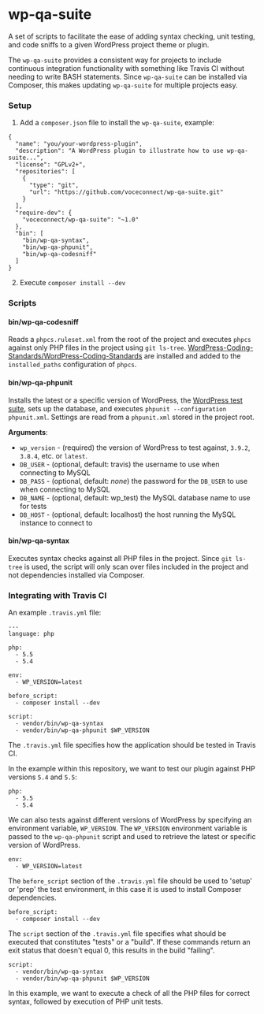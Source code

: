 wp-qa-suite
===========

A set of scripts to facilitate the ease of adding syntax checking, unit testing, and code sniffs to a given WordPress project theme or plugin. 

The `wp-qa-suite` provides a consistent way for projects to include continuous integration functionality with something like Travis CI without needing to write BASH statements. Since `wp-qa-suite` can be installed via Composer, this makes updating `wp-qa-suite` for multiple projects easy. 

### Setup

1) Add a `composer.json` file to install the `wp-qa-suite`, example:

```
{
  "name": "you/your-wordpress-plugin",
  "description": "A WordPress plugin to illustrate how to use wp-qa-suite...",
  "license": "GPLv2+",
  "repositories": [
    {
      "type": "git",
      "url": "https://github.com/voceconnect/wp-qa-suite.git"
    }
  ],
  "require-dev": {
    "voceconnect/wp-qa-suite": "~1.0"
  },
  "bin": [
    "bin/wp-qa-syntax",
    "bin/wp-qa-phpunit",
    "bin/wp-qa-codesniff"
  ]
}
```

2) Execute `composer install --dev`

### Scripts

#### bin/wp-qa-codesniff

Reads a `phpcs.ruleset.xml` from the root of the project and executes `phpcs` against only PHP files in the project using `git ls-tree`. [WordPress-Coding-Standards/WordPress-Coding-Standards](https://github.com/WordPress-Coding-Standards/WordPress-Coding-Standards) are installed and added to the `installed_paths` configuration of `phpcs`. 

#### bin/wp-qa-phpunit

Installs the latest or a specific version of WordPress, the [WordPress test suite](http://develop.svn.wordpress.org/trunk/tests/phpunit/includes/), sets up the database, and executes `phpunit --configuration phpunit.xml`. Settings are read from a `phpunit.xml` stored in the project root. 

**Arguments**:

* `wp_version` - (required) the version of WordPress to test against, `3.9.2`, `3.8.4`, etc. or `latest`. 
* `DB_USER` - (optional, default: travis) the username to use when connecting to MySQL
* `DB_PASS` - (optional, default: _none_) the password for the `DB_USER` to use when connecting to MySQL
* `DB_NAME` - (optional, default: wp_test) the MySQL database name to use for tests
* `DB_HOST` - (optional, default: localhost) the host running the MySQL instance to connect to

#### bin/wp-qa-syntax

Executes syntax checks against all PHP files in the project. Since `git ls-tree` is used, the script will only scan over files included in the project and not dependencies installed via Composer.

### Integrating with Travis CI

An example `.travis.yml` file:

```
---
language: php

php:
  - 5.5
  - 5.4

env:
  - WP_VERSION=latest

before_script:
  - composer install --dev

script:
  - vendor/bin/wp-qa-syntax
  - vendor/bin/wp-qa-phpunit $WP_VERSION
```

The `.travis.yml` file specifies how the application should be tested in Travis CI. 

In the example within this repository, we want to test our plugin against PHP versions `5.4` and `5.5`:

```
php:
  - 5.5
  - 5.4
```

We can also tests against different versions of WordPress by specifying an environment variable, `WP_VERSION`. The `WP_VERSION` environment variable is passed to the `wp-qa-phpunit` script and used to retrieve the latest or specific version of WordPress. 

```
env:
  - WP_VERSION=latest
```

The `before_script` section of the `.travis.yml` file should be used to 'setup' or 'prep' the test environment, in this case it is used to install Composer dependencies. 

```
before_script:
  - composer install --dev
```

The `script` section of the `.travis.yml` file specifies what should be executed that constitutes "tests" or a "build". If these commands return an exit status that doesn't equal 0, this results in the build "failing". 

```
script:
  - vendor/bin/wp-qa-syntax
  - vendor/bin/wp-qa-phpunit $WP_VERSION
```

In this example, we want to execute a check of all the PHP files for correct syntax, followed by execution of PHP unit tests.

